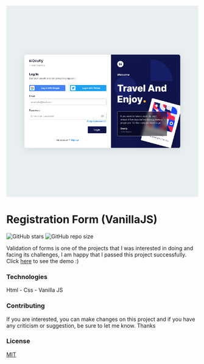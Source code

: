 <img src="./assets/img.jpg" />

# Registration Form (VanillaJS)
![GitHub stars](https://img.shields.io/github/stars/sajjadpaknia/Registration-Form--Vanilla-JS-.svg?style=flat&color=brightgreen)
![GitHub repo size](https://sajjadpaknia.github.io/Registration-Form--Vanilla-JS-/)<br>

Validation of forms is one of the projects that I was interested in doing and facing its challenges, I am happy that I passed this project successfully. Click [here](https://sajjadpaknia.github.io/Registration-Form--Vanilla-JS-/) to see the demo :)

### Technologies

Html - Css - Vanilla JS

### Contributing
If you are interested, you can make changes on this project and if you have any criticism or suggestion, be sure to let me know. Thanks

### License
[MIT](https://choosealicense.com/licenses/mit/)
